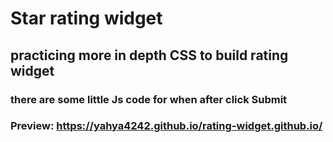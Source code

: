 # Star rating widget
## practicing more in depth CSS to build rating widget
### there are some little Js code for when after click Submit
### Preview: https://yahya4242.github.io/rating-widget.github.io/
